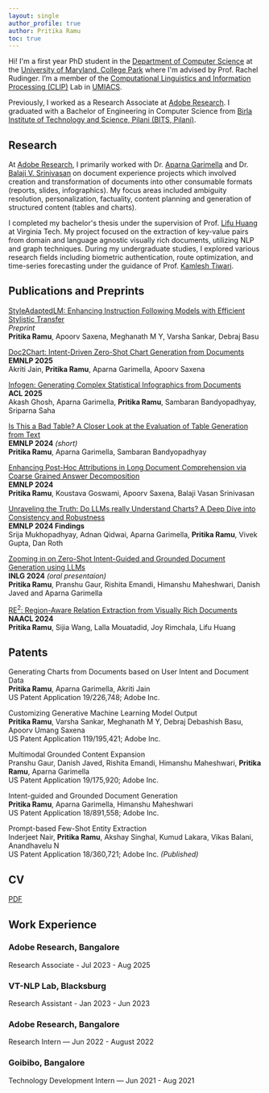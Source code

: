 ```yaml
---
layout: single
author_profile: true
author: Pritika Ramu
toc: true
---
```

Hi! I'm a first year PhD student in the [Department of Computer Science](https://www.cs.umd.edu/) at the [University of Maryland, College Park](https://umd.edu/) where I'm advised by Prof. Rachel Rudinger. I’m a member of the [Computational Linguistics and Information Processing (CLIP)](https://wiki.umiacs.umd.edu/clip/index.php/Main_Page) Lab in [UMIACS](https://www.umiacs.umd.edu/).

Previously, I worked as a Research Associate at [Adobe Research](https://research.adobe.com/). I graduated with a Bachelor of Engineering in Computer Science from [Birla Institute of Technology and Science, Pilani (BITS, Pilani)](https://www.bits-pilani.ac.in/).


## Research

At [Adobe Research](https://research.adobe.com/), I primarily worked with Dr. [Aparna Garimella](https://research.adobe.com/person/aparna-garimella/) and Dr. [Balaji V. Srinivasan](https://research.adobe.com/person/balaji-vasan-srinivasan/) on document experience projects which involved creation and transformation of documents into other consumable formats (reports, slides, infographics). My focus areas included ambiguity resolution, personalization, factuality, content planning and generation of structured content (tables and charts).

I completed my bachelor's thesis under the supervision of Prof. [Lifu Huang](https://wilburone.github.io/) at Virginia Tech. My project focused on the extraction of key-value pairs from domain and language agnostic visually rich documents, utilizing NLP and graph techniques. During my undergraduate studies, I explored various research fields including biometric authentication, route optimization, and time-series forecasting under the guidance of Prof. [Kamlesh Tiwari](https://ktiwari.in/).


## Publications and Preprints

[StyleAdaptedLM: Enhancing Instruction Following Models with Efficient Stylistic Transfer](https://arxiv.org/abs/2507.18294)
<br>*Preprint*
<br>**Pritika Ramu**, Apoorv Saxena, Meghanath M Y, Varsha Sankar, Debraj Basu

[Doc2Chart: Intent-Driven Zero-Shot Chart Generation from Documents](https://arxiv.org/abs/2507.14819)
<br>**EMNLP 2025**
<br>Akriti Jain, **Pritika Ramu**, Aparna Garimella, Apoorv Saxena

[Infogen: Generating Complex Statistical Infographics from Documents](https://arxiv.org/abs/2507.20046)
<br>**ACL 2025**
<br>Akash Ghosh, Aparna Garimella, **Pritika Ramu**, Sambaran Bandyopadhyay, Sriparna Saha

[Is This a Bad Table? A Closer Look at the Evaluation of Table Generation from Text](https://arxiv.org/abs/2406.14829) 
<br>**EMNLP 2024** *(short)*
<br>**Pritika Ramu**, Aparna Garimella, Sambaran Bandyopadhyay

[Enhancing Post-Hoc Attributions in Long Document Comprehension via Coarse Grained Answer Decomposition](https://www.arxiv.org/abs/2409.17073) 
<br>**EMNLP 2024**
<br>**Pritika Ramu**, Koustava Goswami, Apoorv Saxena, Balaji Vasan Srinivasan

[Unraveling the Truth: Do LLMs really Understand Charts? A Deep Dive into Consistency and Robustness](https://arxiv.org/abs/2407.11229) 
<br>**EMNLP 2024 Findings**
<br>Srija Mukhopadhyay, Adnan Qidwai, Aparna Garimella, **Pritika Ramu**, Vivek Gupta, Dan Roth

[Zooming in on Zero-Shot Intent-Guided and Grounded Document Generation using LLMs](https://aclanthology.org/2024.inlg-main.52/) 
<br>**INLG 2024** *(oral presentaion)* 
<br>**Pritika Ramu**, Pranshu Gaur, Rishita Emandi, Himanshu Maheshwari, Danish Javed and Aparna Garimella

[RE<sup>2</sup>: Region-Aware Relation Extraction from Visually Rich Documents](https://aclanthology.org/2024.naacl-long.484/) 
<br>**NAACL 2024** 
<br>**Pritika Ramu**, Sijia Wang, Lalla Mouatadid, Joy Rimchala, Lifu Huang


## Patents

Generating Charts from Documents based on User Intent and Document Data
<br>**Pritika Ramu**, Aparna Garimella, Akriti Jain
<br>US Patent Application 19/226,748; Adobe Inc.

Customizing Generative Machine Learning Model Output
<br>**Pritika Ramu**, Varsha Sankar, Meghanath M Y, Debraj Debashish Basu, Apoorv Umang Saxena
<br>US Patent Application 119/195,421; Adobe Inc. 

Multimodal Grounded Content Expansion
<br>Pranshu Gaur, Danish Javed, Rishita Emandi, Himanshu Maheshwari, **Pritika Ramu**, Aparna
Garimella
<br>US Patent Application 19/175,920; Adobe Inc.

Intent-guided and Grounded Document Generation
<br>**Pritika Ramu**, Aparna Garimella, Himanshu Maheshwari
<br>US Patent Application 18/891,558; Adobe Inc.

Prompt-based Few-Shot Entity Extraction
<br>Inderjeet Nair, **Pritika Ramu**, Akshay Singhal, Kumud Lakara, Vikas Balani, Anandhavelu N
<br>US Patent Application 18/360,721; Adobe Inc. *(Published)*


## CV

[PDF]({{site.url}}/Pritika_Ramu_grad_school_cv.pdf)

## Work Experience

### Adobe Research, Bangalore
Research Associate - Jul 2023 - Aug 2025

### VT-NLP Lab, Blacksburg
Research Assistant - Jan 2023 - Jun 2023

### Adobe Research, Bangalore
Research Intern — Jun 2022 - August 2022

### Goibibo, Bangalore
Technology Development Intern — Jun 2021 - Aug 2021

